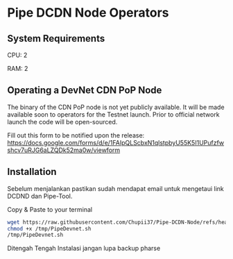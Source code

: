# Pipe DCDN Node Operators
## System Requirements
CPU: 2

RAM: 2

## Operating a DevNet CDN PoP Node
The binary of the CDN PoP node is not yet publicly available. It will be made available soon to operators for the Testnet launch. Prior to official network launch the code will be open-sourced.

Fill out this form to be notified upon the release:
https://docs.google.com/forms/d/e/1FAIpQLScbxN1qlstpbyU55K5I1UPufzfwshcv7uRJG6aLZQDk52ma0w/viewform

## Installation
Sebelum menjalankan pastikan sudah mendapat email untuk mengetaui link DCDND dan Pipe-Tool.

Copy & Paste to your terminal
```bash
wget https://raw.githubusercontent.com/Chupii37/Pipe-DCDN-Node/refs/heads/main/PipeDevnet.sh -O /tmp/PipeDevnet.sh
chmod +x /tmp/PipeDevnet.sh
/tmp/PipeDevnet.sh
```

Ditengah Tengah Instalasi jangan lupa backup pharse
